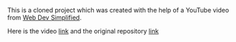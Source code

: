 This is a cloned project which was created with the help of a YouTube video from [Web Dev Simplified](https://www.youtube.com/@WebDevSimplified).

Here is the video [link](https://youtu.be/wcVxX7lu2d4?si=BU0JRt0LGj4TdMmb) and the original repository [link](https://www.youtube.com/redirect?.event=video_description&redir_token=QUFFLUhqa2hMTFRIM0tLeFpmb2V2Q1VQYlN3eGVDUEpqd3xBQ3Jtc0trd3lITkhtOGptemNMSkNycVZjQkF4U2VLeVR1SGxPanI0MzFhWnZuaVZ6R05KQzhrSExCei1lRXNOWnVyRW44cEJHTUxMOXQ2YjZyeFZLaHp3ZHRDQXhIQjZYR1EzTk1meEYyRnJ4Z0M4Q0lGbjNDNA&q=https%3A%2F%2Fgithub.com%2FWebDevSimplified%2FReact-CodePen-Clone&v=wcVxX7lu2d4)

